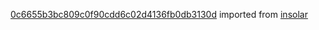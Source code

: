 [0c6655b3bc809c0f90cdd6c02d4136fb0db3130d](https://github.com/insolar/insolar/commit/0c6655b3bc809c0f90cdd6c02d4136fb0db3130d) imported from [insolar](https://github.com/insolar/insolar)
